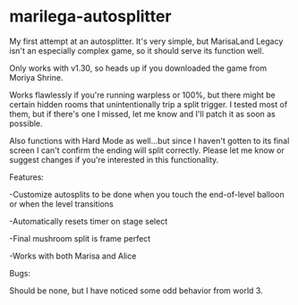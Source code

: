# marilega-autosplitter

My first attempt at an autosplitter. It's very simple, but MarisaLand Legacy isn't an especially complex game, so it should serve its function well.

Only works with v1.30, so heads up if you downloaded the game from Moriya Shrine. 

Works flawlessly if you're running warpless or 100%, but there might be certain hidden rooms that unintentionally trip a split trigger. I tested most of them, but if there's one I missed, let me know and I'll patch it as soon as possible.

Also functions with Hard Mode as well...but since I haven't gotten to its final screen I can't confirm the ending will split correctly. Please let me know or suggest changes if you're interested in this functionality.


Features:

-Customize autosplits to be done when you touch the end-of-level balloon or when the level transitions

-Automatically resets timer on stage select

-Final mushroom split is frame perfect

-Works with both Marisa and Alice


Bugs:

Should be none, but I have noticed some odd behavior from world 3.
